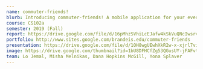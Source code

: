 ```yaml
---
name: commuter-friends!
blurb: Introducing commuter-friends! A mobile application for your everyday commutes, allowing you to connect with other nearby users within your own vicinity. Users are able to start new games with nearby players, or join them. Users will be able to connect with people near them in their everyday routines during which they would never have such an opportunity!
course: CS102a
semester: 2019 (Fall)
report: https://drive.google.com/file/d/16pMhzSVhiLcEJafw4kSkVuQNcIwsrv8V/view?fbclid=IwAR0aWfvS6ncCxITv4hxx5kBKGJKr6JIljxb3sR9v6Wgf9n5Jwqbc8TwB0z4
portfolio: http://www.sites.google.com/brandeis.edu/commuter-friends
presentation: https://drive.google.com/file/d/1OH8wgUEwhXkR2w-x-xjrl7vi-YIG3v37/view?fbclid=IwAR0hQwCPCHiL5Vqp6HlHBba_u23EYn6dFIigVCC__q7HT1Ov2V-TlQl2URs
image: https://drive.google.com/thumbnail?id=1bU8DFHCfZg53QGusUY-jFAFvttPAGbR3
team: Lo Jemal, Misha Melnikas, Dana Hopkins McGill, Yona Splaver
---
```

